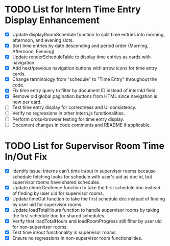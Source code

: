 # TODO List for Intern Time Entry Display Enhancement

- [x] Update displayRoomSchedule function to split time entries into morning, afternoon, and evening slots.
- [x] Sort time entries by date descending and period order (Morning, Afternoon, Evening).
- [x] Update renderScheduleTable to display time entries as cards with navigation.
- [x] Add next/previous navigation buttons with arrow icons for time entry cards.
- [x] Change terminology from "schedule" to "Time Entry" throughout the code.
- [x] Fix time entry query to filter by document ID instead of internId field.
- [x] Remove old global pagination buttons from HTML since navigation is now per card.
- [ ] Test time entry display for correctness and UI consistency.
- [ ] Verify no regressions in other intern.js functionalities.
- [ ] Perform cross-browser testing for time entry display.
- [ ] Document changes in code comments and README if applicable.

# TODO List for Supervisor Room Time In/Out Fix

- [x] Identify issue: Interns can't time in/out in supervisor rooms because schedule fetching looks for schedule with user's uid as doc id, but supervisor rooms have shared schedules.
- [x] Update checkGeofence function to take the first schedule doc instead of finding by user uid for supervisor rooms.
- [x] Update timeOut function to take the first schedule doc instead of finding by user uid for supervisor rooms.
- [x] Update loadTotalHours function to handle supervisor rooms by taking the first schedule doc for shared schedules.
- [x] Verify that loadTotalHours and loadRoomProgress still filter by user uid for non-supervisor rooms.
- [x] Test time in/out functionality in supervisor rooms.
- [x] Ensure no regressions in non-supervisor room functionalities.
